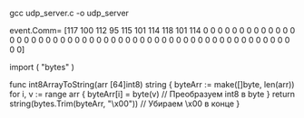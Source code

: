 gcc udp_server.c -o udp_server

event.Comm= [117 100 112 95 115 101 114 118 101 114 0 0 0 0 0 0 0 0 0 0 0 0 0 0 0 0 0 0 0 0 0 0 0 0 0 0 0 0 0 0 0 0 0 0 0 0 0 0 0 0 0 0 0 0 0 0 0 0 0 0 0 0 0 0]


import (
	"bytes"
)

func int8ArrayToString(arr [64]int8) string {
	byteArr := make([]byte, len(arr))
	for i, v := range arr {
		byteArr[i] = byte(v) // Преобразуем int8 в byte
	}
	return string(bytes.Trim(byteArr, "\x00")) // Убираем \x00 в конце
}
